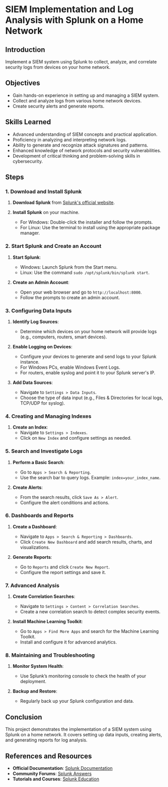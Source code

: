 # **SIEM Implementation and Log Analysis with Splunk on a Home Network**

## **Introduction**
Implement a SIEM system using Splunk to collect, analyze, and correlate security logs from devices on your home network.

## **Objectives**
- Gain hands-on experience in setting up and managing a SIEM system.
- Collect and analyze logs from various home network devices.
- Create security alerts and generate reports.

## **Skills Learned**
- Advanced understanding of SIEM concepts and practical application.
- Proficiency in analyzing and interpreting network logs.
- Ability to generate and recognize attack signatures and patterns.
- Enhanced knowledge of network protocols and security vulnerabilities.
- Development of critical thinking and problem-solving skills in cybersecurity.

## **Steps**

### **1. Download and Install Splunk**
1. **Download Splunk** from [Splunk's official website](https://www.splunk.com/).

2. **Install Splunk** on your machine.
   - For Windows: Double-click the installer and follow the prompts.
   - For Linux: Use the terminal to install using the appropriate package manager.

### **2. Start Splunk and Create an Account**
1. **Start Splunk**:
   - Windows: Launch Splunk from the Start menu.
   - Linux: Use the command `sudo /opt/splunk/bin/splunk start`.

2. **Create an Admin Account**:
   - Open your web browser and go to `http://localhost:8000`.
   - Follow the prompts to create an admin account.

### **3. Configuring Data Inputs**
1. **Identify Log Sources**:
   - Determine which devices on your home network will provide logs (e.g., computers, routers, smart devices).

2. **Enable Logging on Devices**:
   - Configure your devices to generate and send logs to your Splunk instance.
   - For Windows PCs, enable Windows Event Logs.
   - For routers, enable syslog and point it to your Splunk server's IP.

3. **Add Data Sources**:
   - Navigate to `Settings > Data Inputs`.
   - Choose the type of data input (e.g., Files & Directories for local logs, TCP/UDP for syslog).

### **4. Creating and Managing Indexes**
1. **Create an Index**:
   - Navigate to `Settings > Indexes`.
   - Click on `New Index` and configure settings as needed.

### **5. Search and Investigate Logs**
1. **Perform a Basic Search**:
   - Go to `Apps > Search & Reporting`.
   - Use the search bar to query logs. Example: `index=your_index_name`.

2. **Create Alerts**:
   - From the search results, click `Save As > Alert`.
   - Configure the alert conditions and actions.

### **6. Dashboards and Reports**
1. **Create a Dashboard**:
   - Navigate to `Apps > Search & Reporting > Dashboards`.
   - Click `Create New Dashboard` and add search results, charts, and visualizations.

2. **Generate Reports**:
   - Go to `Reports` and click `Create New Report`.
   - Configure the report settings and save it.

### **7. Advanced Analysis**
1. **Create Correlation Searches**:
   - Navigate to `Settings > Content > Correlation Searches`.
   - Create a new correlation search to detect complex security events.

2. **Install Machine Learning Toolkit**:
   - Go to `Apps > Find More Apps` and search for the Machine Learning Toolkit.
   - Install and configure it for advanced analytics.

### **8. Maintaining and Troubleshooting**
1. **Monitor System Health**:
   - Use Splunk’s monitoring console to check the health of your deployment.

2. **Backup and Restore**:
   - Regularly back up your Splunk configuration and data.

## **Conclusion**
This project demonstrates the implementation of a SIEM system using Splunk on a home network. It covers setting up data inputs, creating alerts, and generating reports for log analysis.

## **References and Resources**
- **Official Documentation**: [Splunk Documentation](https://docs.splunk.com/Documentation/Splunk)
- **Community Forums**: [Splunk Answers](https://community.splunk.com/)
- **Tutorials and Courses**: [Splunk Education](https://www.splunk.com/en_us/training.html)


